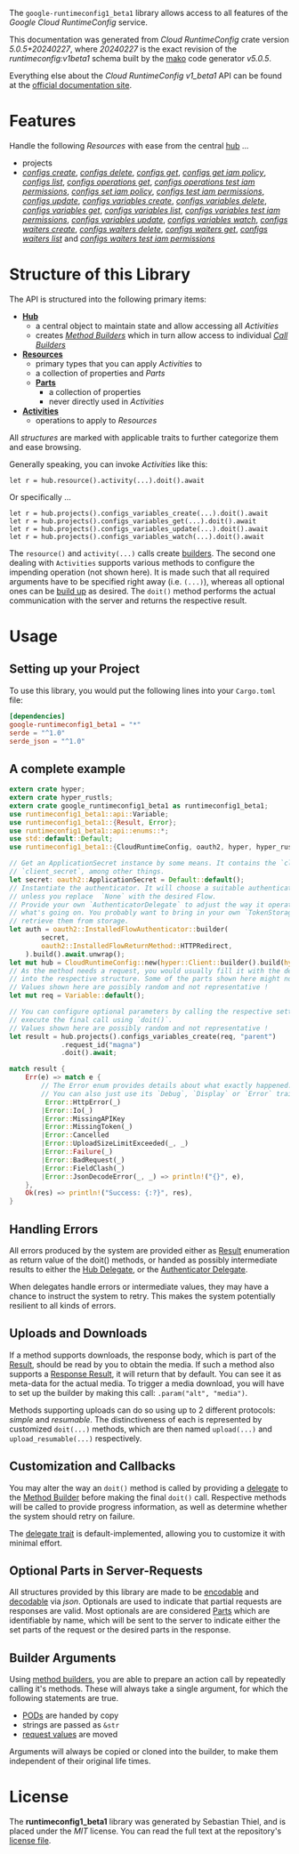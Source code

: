 <!---
DO NOT EDIT !
This file was generated automatically from 'src/generator/templates/api/README.md.mako'
DO NOT EDIT !
-->
The `google-runtimeconfig1_beta1` library allows access to all features of the *Google Cloud RuntimeConfig* service.

This documentation was generated from *Cloud RuntimeConfig* crate version *5.0.5+20240227*, where *20240227* is the exact revision of the *runtimeconfig:v1beta1* schema built by the [mako](http://www.makotemplates.org/) code generator *v5.0.5*.

Everything else about the *Cloud RuntimeConfig* *v1_beta1* API can be found at the
[official documentation site](https://cloud.google.com/deployment-manager/runtime-configurator/).
# Features

Handle the following *Resources* with ease from the central [hub](https://docs.rs/google-runtimeconfig1_beta1/5.0.5+20240227/google_runtimeconfig1_beta1/CloudRuntimeConfig) ...

* projects
 * [*configs create*](https://docs.rs/google-runtimeconfig1_beta1/5.0.5+20240227/google_runtimeconfig1_beta1/api::ProjectConfigCreateCall), [*configs delete*](https://docs.rs/google-runtimeconfig1_beta1/5.0.5+20240227/google_runtimeconfig1_beta1/api::ProjectConfigDeleteCall), [*configs get*](https://docs.rs/google-runtimeconfig1_beta1/5.0.5+20240227/google_runtimeconfig1_beta1/api::ProjectConfigGetCall), [*configs get iam policy*](https://docs.rs/google-runtimeconfig1_beta1/5.0.5+20240227/google_runtimeconfig1_beta1/api::ProjectConfigGetIamPolicyCall), [*configs list*](https://docs.rs/google-runtimeconfig1_beta1/5.0.5+20240227/google_runtimeconfig1_beta1/api::ProjectConfigListCall), [*configs operations get*](https://docs.rs/google-runtimeconfig1_beta1/5.0.5+20240227/google_runtimeconfig1_beta1/api::ProjectConfigOperationGetCall), [*configs operations test iam permissions*](https://docs.rs/google-runtimeconfig1_beta1/5.0.5+20240227/google_runtimeconfig1_beta1/api::ProjectConfigOperationTestIamPermissionCall), [*configs set iam policy*](https://docs.rs/google-runtimeconfig1_beta1/5.0.5+20240227/google_runtimeconfig1_beta1/api::ProjectConfigSetIamPolicyCall), [*configs test iam permissions*](https://docs.rs/google-runtimeconfig1_beta1/5.0.5+20240227/google_runtimeconfig1_beta1/api::ProjectConfigTestIamPermissionCall), [*configs update*](https://docs.rs/google-runtimeconfig1_beta1/5.0.5+20240227/google_runtimeconfig1_beta1/api::ProjectConfigUpdateCall), [*configs variables create*](https://docs.rs/google-runtimeconfig1_beta1/5.0.5+20240227/google_runtimeconfig1_beta1/api::ProjectConfigVariableCreateCall), [*configs variables delete*](https://docs.rs/google-runtimeconfig1_beta1/5.0.5+20240227/google_runtimeconfig1_beta1/api::ProjectConfigVariableDeleteCall), [*configs variables get*](https://docs.rs/google-runtimeconfig1_beta1/5.0.5+20240227/google_runtimeconfig1_beta1/api::ProjectConfigVariableGetCall), [*configs variables list*](https://docs.rs/google-runtimeconfig1_beta1/5.0.5+20240227/google_runtimeconfig1_beta1/api::ProjectConfigVariableListCall), [*configs variables test iam permissions*](https://docs.rs/google-runtimeconfig1_beta1/5.0.5+20240227/google_runtimeconfig1_beta1/api::ProjectConfigVariableTestIamPermissionCall), [*configs variables update*](https://docs.rs/google-runtimeconfig1_beta1/5.0.5+20240227/google_runtimeconfig1_beta1/api::ProjectConfigVariableUpdateCall), [*configs variables watch*](https://docs.rs/google-runtimeconfig1_beta1/5.0.5+20240227/google_runtimeconfig1_beta1/api::ProjectConfigVariableWatchCall), [*configs waiters create*](https://docs.rs/google-runtimeconfig1_beta1/5.0.5+20240227/google_runtimeconfig1_beta1/api::ProjectConfigWaiterCreateCall), [*configs waiters delete*](https://docs.rs/google-runtimeconfig1_beta1/5.0.5+20240227/google_runtimeconfig1_beta1/api::ProjectConfigWaiterDeleteCall), [*configs waiters get*](https://docs.rs/google-runtimeconfig1_beta1/5.0.5+20240227/google_runtimeconfig1_beta1/api::ProjectConfigWaiterGetCall), [*configs waiters list*](https://docs.rs/google-runtimeconfig1_beta1/5.0.5+20240227/google_runtimeconfig1_beta1/api::ProjectConfigWaiterListCall) and [*configs waiters test iam permissions*](https://docs.rs/google-runtimeconfig1_beta1/5.0.5+20240227/google_runtimeconfig1_beta1/api::ProjectConfigWaiterTestIamPermissionCall)




# Structure of this Library

The API is structured into the following primary items:

* **[Hub](https://docs.rs/google-runtimeconfig1_beta1/5.0.5+20240227/google_runtimeconfig1_beta1/CloudRuntimeConfig)**
    * a central object to maintain state and allow accessing all *Activities*
    * creates [*Method Builders*](https://docs.rs/google-runtimeconfig1_beta1/5.0.5+20240227/google_runtimeconfig1_beta1/client::MethodsBuilder) which in turn
      allow access to individual [*Call Builders*](https://docs.rs/google-runtimeconfig1_beta1/5.0.5+20240227/google_runtimeconfig1_beta1/client::CallBuilder)
* **[Resources](https://docs.rs/google-runtimeconfig1_beta1/5.0.5+20240227/google_runtimeconfig1_beta1/client::Resource)**
    * primary types that you can apply *Activities* to
    * a collection of properties and *Parts*
    * **[Parts](https://docs.rs/google-runtimeconfig1_beta1/5.0.5+20240227/google_runtimeconfig1_beta1/client::Part)**
        * a collection of properties
        * never directly used in *Activities*
* **[Activities](https://docs.rs/google-runtimeconfig1_beta1/5.0.5+20240227/google_runtimeconfig1_beta1/client::CallBuilder)**
    * operations to apply to *Resources*

All *structures* are marked with applicable traits to further categorize them and ease browsing.

Generally speaking, you can invoke *Activities* like this:

```Rust,ignore
let r = hub.resource().activity(...).doit().await
```

Or specifically ...

```ignore
let r = hub.projects().configs_variables_create(...).doit().await
let r = hub.projects().configs_variables_get(...).doit().await
let r = hub.projects().configs_variables_update(...).doit().await
let r = hub.projects().configs_variables_watch(...).doit().await
```

The `resource()` and `activity(...)` calls create [builders][builder-pattern]. The second one dealing with `Activities`
supports various methods to configure the impending operation (not shown here). It is made such that all required arguments have to be
specified right away (i.e. `(...)`), whereas all optional ones can be [build up][builder-pattern] as desired.
The `doit()` method performs the actual communication with the server and returns the respective result.

# Usage

## Setting up your Project

To use this library, you would put the following lines into your `Cargo.toml` file:

```toml
[dependencies]
google-runtimeconfig1_beta1 = "*"
serde = "^1.0"
serde_json = "^1.0"
```

## A complete example

```Rust
extern crate hyper;
extern crate hyper_rustls;
extern crate google_runtimeconfig1_beta1 as runtimeconfig1_beta1;
use runtimeconfig1_beta1::api::Variable;
use runtimeconfig1_beta1::{Result, Error};
use runtimeconfig1_beta1::api::enums::*;
use std::default::Default;
use runtimeconfig1_beta1::{CloudRuntimeConfig, oauth2, hyper, hyper_rustls, chrono, FieldMask};

// Get an ApplicationSecret instance by some means. It contains the `client_id` and
// `client_secret`, among other things.
let secret: oauth2::ApplicationSecret = Default::default();
// Instantiate the authenticator. It will choose a suitable authentication flow for you,
// unless you replace  `None` with the desired Flow.
// Provide your own `AuthenticatorDelegate` to adjust the way it operates and get feedback about
// what's going on. You probably want to bring in your own `TokenStorage` to persist tokens and
// retrieve them from storage.
let auth = oauth2::InstalledFlowAuthenticator::builder(
        secret,
        oauth2::InstalledFlowReturnMethod::HTTPRedirect,
    ).build().await.unwrap();
let mut hub = CloudRuntimeConfig::new(hyper::Client::builder().build(hyper_rustls::HttpsConnectorBuilder::new().with_native_roots().unwrap().https_or_http().enable_http1().build()), auth);
// As the method needs a request, you would usually fill it with the desired information
// into the respective structure. Some of the parts shown here might not be applicable !
// Values shown here are possibly random and not representative !
let mut req = Variable::default();

// You can configure optional parameters by calling the respective setters at will, and
// execute the final call using `doit()`.
// Values shown here are possibly random and not representative !
let result = hub.projects().configs_variables_create(req, "parent")
             .request_id("magna")
             .doit().await;

match result {
    Err(e) => match e {
        // The Error enum provides details about what exactly happened.
        // You can also just use its `Debug`, `Display` or `Error` traits
         Error::HttpError(_)
        |Error::Io(_)
        |Error::MissingAPIKey
        |Error::MissingToken(_)
        |Error::Cancelled
        |Error::UploadSizeLimitExceeded(_, _)
        |Error::Failure(_)
        |Error::BadRequest(_)
        |Error::FieldClash(_)
        |Error::JsonDecodeError(_, _) => println!("{}", e),
    },
    Ok(res) => println!("Success: {:?}", res),
}

```
## Handling Errors

All errors produced by the system are provided either as [Result](https://docs.rs/google-runtimeconfig1_beta1/5.0.5+20240227/google_runtimeconfig1_beta1/client::Result) enumeration as return value of
the doit() methods, or handed as possibly intermediate results to either the
[Hub Delegate](https://docs.rs/google-runtimeconfig1_beta1/5.0.5+20240227/google_runtimeconfig1_beta1/client::Delegate), or the [Authenticator Delegate](https://docs.rs/yup-oauth2/*/yup_oauth2/trait.AuthenticatorDelegate.html).

When delegates handle errors or intermediate values, they may have a chance to instruct the system to retry. This
makes the system potentially resilient to all kinds of errors.

## Uploads and Downloads
If a method supports downloads, the response body, which is part of the [Result](https://docs.rs/google-runtimeconfig1_beta1/5.0.5+20240227/google_runtimeconfig1_beta1/client::Result), should be
read by you to obtain the media.
If such a method also supports a [Response Result](https://docs.rs/google-runtimeconfig1_beta1/5.0.5+20240227/google_runtimeconfig1_beta1/client::ResponseResult), it will return that by default.
You can see it as meta-data for the actual media. To trigger a media download, you will have to set up the builder by making
this call: `.param("alt", "media")`.

Methods supporting uploads can do so using up to 2 different protocols:
*simple* and *resumable*. The distinctiveness of each is represented by customized
`doit(...)` methods, which are then named `upload(...)` and `upload_resumable(...)` respectively.

## Customization and Callbacks

You may alter the way an `doit()` method is called by providing a [delegate](https://docs.rs/google-runtimeconfig1_beta1/5.0.5+20240227/google_runtimeconfig1_beta1/client::Delegate) to the
[Method Builder](https://docs.rs/google-runtimeconfig1_beta1/5.0.5+20240227/google_runtimeconfig1_beta1/client::CallBuilder) before making the final `doit()` call.
Respective methods will be called to provide progress information, as well as determine whether the system should
retry on failure.

The [delegate trait](https://docs.rs/google-runtimeconfig1_beta1/5.0.5+20240227/google_runtimeconfig1_beta1/client::Delegate) is default-implemented, allowing you to customize it with minimal effort.

## Optional Parts in Server-Requests

All structures provided by this library are made to be [encodable](https://docs.rs/google-runtimeconfig1_beta1/5.0.5+20240227/google_runtimeconfig1_beta1/client::RequestValue) and
[decodable](https://docs.rs/google-runtimeconfig1_beta1/5.0.5+20240227/google_runtimeconfig1_beta1/client::ResponseResult) via *json*. Optionals are used to indicate that partial requests are responses
are valid.
Most optionals are are considered [Parts](https://docs.rs/google-runtimeconfig1_beta1/5.0.5+20240227/google_runtimeconfig1_beta1/client::Part) which are identifiable by name, which will be sent to
the server to indicate either the set parts of the request or the desired parts in the response.

## Builder Arguments

Using [method builders](https://docs.rs/google-runtimeconfig1_beta1/5.0.5+20240227/google_runtimeconfig1_beta1/client::CallBuilder), you are able to prepare an action call by repeatedly calling it's methods.
These will always take a single argument, for which the following statements are true.

* [PODs][wiki-pod] are handed by copy
* strings are passed as `&str`
* [request values](https://docs.rs/google-runtimeconfig1_beta1/5.0.5+20240227/google_runtimeconfig1_beta1/client::RequestValue) are moved

Arguments will always be copied or cloned into the builder, to make them independent of their original life times.

[wiki-pod]: http://en.wikipedia.org/wiki/Plain_old_data_structure
[builder-pattern]: http://en.wikipedia.org/wiki/Builder_pattern
[google-go-api]: https://github.com/google/google-api-go-client

# License
The **runtimeconfig1_beta1** library was generated by Sebastian Thiel, and is placed
under the *MIT* license.
You can read the full text at the repository's [license file][repo-license].

[repo-license]: https://github.com/Byron/google-apis-rsblob/main/LICENSE.md

